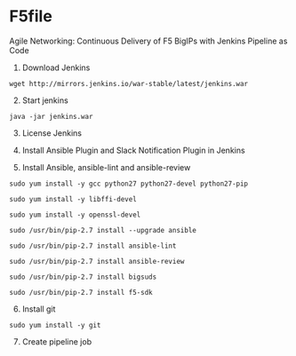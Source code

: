 # F5file
Agile Networking: Continuous Delivery of F5 BigIPs with Jenkins Pipeline as Code

1) Download Jenkins
```
wget http://mirrors.jenkins.io/war-stable/latest/jenkins.war
```

2) Start jenkins

```
java -jar jenkins.war
```

3) License Jenkins

4) Install Ansible Plugin and Slack Notification Plugin in Jenkins

5) Install Ansible, ansible-lint and ansible-review

```
sudo yum install -y gcc python27 python27-devel python27-pip

sudo yum install -y libffi-devel

sudo yum install -y openssl-devel

sudo /usr/bin/pip-2.7 install --upgrade ansible

sudo /usr/bin/pip-2.7 install ansible-lint

sudo /usr/bin/pip-2.7 install ansible-review 

sudo /usr/bin/pip-2.7 install bigsuds

sudo /usr/bin/pip-2.7 install f5-sdk
```

6) Install git
```
sudo yum install -y git

```

7) Create pipeline job
